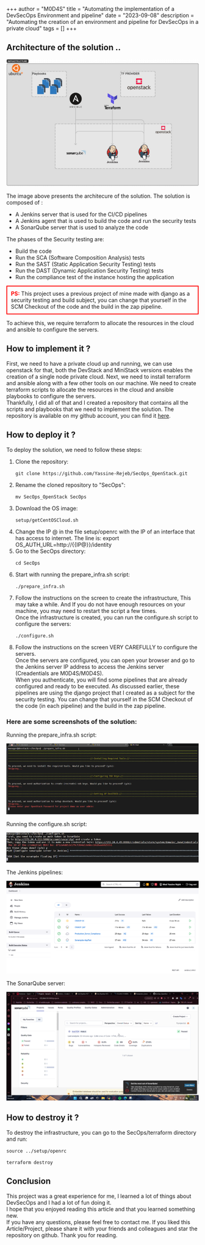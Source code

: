 +++
author = "M0D4S"
title = "Automating the implementation of a DevSecOps Environment and pipeline"
date = "2023-09-08"
description = "Automating the creation of an environment and pipeline for DevSecOps in a private cloud"
tags = []
+++

## Architecture of the solution ..
<!-- Import an image of the architecture -->
![Traefik Load Blancer with docker swarm](/images/portfolio/SecOps.png)

<p>
The image above presents the architecure of the solution. The solution is composed of :
<ul>
<li>A Jenkins server that is used for the CI/CD pipelines</li>
<li>A Jenkins agent that is used to build the code and run the security tests</li>
<li>A SonarQube server that is used to analyze the code</li>
</ul>

The phases of the Security testing are:
<ul>
<li>Build the code</li>
<li>Run the SCA (Software Composition Analysis) tests</li>
<li>Run the SAST (Static Application Security Testing) tests</li>
<li>Run the DAST (Dynamic Application Security Testing) tests</li>
<li>Run the compliance test of the instance hosting the application</li>
</ul>
</p>

<!--PS: in red, the project uses a previous project of mine made with django as a security and build subject you can change that yourself in the SCM Checkout of the code and the build in the zap pipeline-->

<p style="border: 2px solid red; padding: 10px;">
<strong style="color: red;">PS:</strong> This project uses a previous project of mine made with django as a security testing and build subject, you can change that yourself in the SCM Checkout of the code and the build in the zap pipeline.
</p>

To achieve this, we require terraform to allocate the resources in the cloud and ansible to configure the servers.

## How to implement it ?
<p>
First, we need to have a private cloud up and running, we can use openstack for that, both the DevStack and MiniStack versions enables the creation of a single node private cloud. Next, we need to install terraform and ansible along with a few other tools on our machine. We need to create terraform scripts to allocate the resources in the cloud and ansible playbooks to configure the servers. <br>
Thankfully, I did all of that and I created a repository that contains all the scripts and playbooks that we need to implement the solution. The repository is available on my github account, you can find it <a href="https://github.com/Yassine-Rejeb/SecOps_OpenStack" target="_blank">here</a>.
</p>

## How to deploy it ?
<p>
To deploy the solution, we need to follow these steps:
<ol>
<li>Clone the repository:
<pre><code>git clone https://github.com/Yassine-Rejeb/SecOps_OpenStack.git </code></pre>
</li>
<li>Rename the cloned repository to "SecOps":
<pre><code>mv SecOps_OpenStack SecOps</code></pre>
</li>
<li> Download the OS image:
<pre><code>setup/getCentOSCloud.sh</code></pre>
</li>
<li>Change the IP @ in the file setup/openrc with the IP of an interface that has access to internet. The line is: export OS_AUTH_URL=http://{{IP@}}/identity
</li>
<li>Go to the SecOps directory:
<pre><code>cd SecOps</code></pre>
</li>
<li>Start with running the prepare_infra.sh script:
<pre><code>./prepare_infra.sh</code></pre>
</li>
<li>Follow the instructions on the screen to create the infrastructure, This may take a while. And If you do not have enough resources on your machine, you may need to restart the script a few times. <br>
Once the infrastructure is created, you can run the configure.sh script to configure the servers:
<pre><code>./configure.sh</code></pre>
</li>
<li>Follow the instructions on the screen VERY CAREFULLY to configure the servers. <br>
Once the servers are configured, you can open your browser and go to the Jenkins server IP address to access the Jenkins server (Creadentials are M0D4S/M0D4S). <br>
When you authenticate, you will find some pipelines that are already configured and ready to be executed. As discussed earlier, these pipelines are using the django project that I created as a subject for the security testing. You can change that yourself in the SCM Checkout of the code (in each pipeline) and the build in the zap pipeline.
</li>
</ol>
</p>

### Here are some screenshots of the solution:
<p>
Running the prepare_infra.sh script:
</p>

![prepare_infra.sh](/images/portfolio/SecOps/prepare_infra.png)

<p>
Running the configure.sh script:
</p>

![configure.sh](/images/portfolio/SecOps/configure.png)

<p>
The Jenkins pipelines:
</p>

![Jenkins server](/images/portfolio/SecOps/jenkins.png)

<p>
The SonarQube server:
</p>

![SonarQube server](/images/portfolio/SecOps/sonar.png)

## How to destroy it ?
<p>
To destroy the infrastructure, you can go to the SecOps/terraform directory and run:
<pre><code>source ../setup/openrc</code></pre>
<pre><code>terraform destroy</code></pre>
</p>

## Conclusion
<p>
This project was a great experience for me, I learned a lot of things about DevSecOps and I had a lot of fun doing it. <br>
I hope that you enjoyed reading this article and that you learned something new. <br>
If you have any questions, please feel free to contact me.
If you liked this Article/Project, please share it with your friends and colleagues and star the repository on github.
Thank you for reading.
</p>